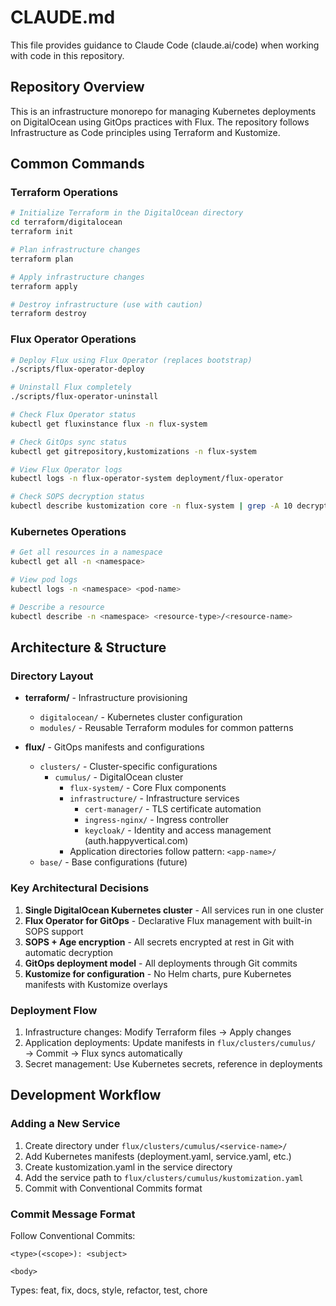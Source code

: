 # CLAUDE.md

This file provides guidance to Claude Code (claude.ai/code) when working with code in this repository.

## Repository Overview

This is an infrastructure monorepo for managing Kubernetes deployments on DigitalOcean using GitOps practices with Flux. The repository follows Infrastructure as Code principles using Terraform and Kustomize.

## Common Commands

### Terraform Operations
```bash
# Initialize Terraform in the DigitalOcean directory
cd terraform/digitalocean
terraform init

# Plan infrastructure changes
terraform plan

# Apply infrastructure changes
terraform apply

# Destroy infrastructure (use with caution)
terraform destroy
```

### Flux Operator Operations
```bash
# Deploy Flux using Flux Operator (replaces bootstrap)
./scripts/flux-operator-deploy

# Uninstall Flux completely
./scripts/flux-operator-uninstall

# Check Flux Operator status
kubectl get fluxinstance flux -n flux-system

# Check GitOps sync status
kubectl get gitrepository,kustomizations -n flux-system

# View Flux Operator logs
kubectl logs -n flux-operator-system deployment/flux-operator

# Check SOPS decryption status
kubectl describe kustomization core -n flux-system | grep -A 10 decryption
```

### Kubernetes Operations
```bash
# Get all resources in a namespace
kubectl get all -n <namespace>

# View pod logs
kubectl logs -n <namespace> <pod-name>

# Describe a resource
kubectl describe -n <namespace> <resource-type>/<resource-name>
```

## Architecture & Structure

### Directory Layout
- **terraform/** - Infrastructure provisioning
  - `digitalocean/` - Kubernetes cluster configuration
  - `modules/` - Reusable Terraform modules for common patterns
  
- **flux/** - GitOps manifests and configurations
  - `clusters/` - Cluster-specific configurations
    - `cumulus/` - DigitalOcean cluster
      - `flux-system/` - Core Flux components
      - `infrastructure/` - Infrastructure services
        - `cert-manager/` - TLS certificate automation
        - `ingress-nginx/` - Ingress controller
        - `keycloak/` - Identity and access management (auth.happyvertical.com)
      - Application directories follow pattern: `<app-name>/`
  - `base/` - Base configurations (future)

### Key Architectural Decisions
1. **Single DigitalOcean Kubernetes cluster** - All services run in one cluster
2. **Flux Operator for GitOps** - Declarative Flux management with built-in SOPS support
3. **SOPS + Age encryption** - All secrets encrypted at rest in Git with automatic decryption
4. **GitOps deployment model** - All deployments through Git commits
5. **Kustomize for configuration** - No Helm charts, pure Kubernetes manifests with Kustomize overlays

### Deployment Flow
1. Infrastructure changes: Modify Terraform files → Apply changes
2. Application deployments: Update manifests in `flux/clusters/cumulus/` → Commit → Flux syncs automatically
3. Secret management: Use Kubernetes secrets, reference in deployments

## Development Workflow

### Adding a New Service
1. Create directory under `flux/clusters/cumulus/<service-name>/`
2. Add Kubernetes manifests (deployment.yaml, service.yaml, etc.)
3. Create kustomization.yaml in the service directory
4. Add the service path to `flux/clusters/cumulus/kustomization.yaml`
5. Commit with Conventional Commits format

### Commit Message Format
Follow Conventional Commits:
```
<type>(<scope>): <subject>

<body>
```
Types: feat, fix, docs, style, refactor, test, chore